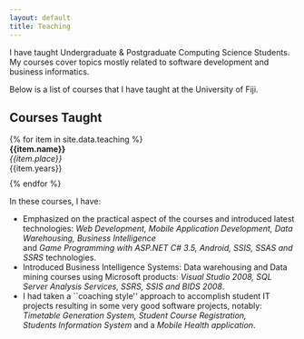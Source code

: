 ```yaml
---
layout: default
title: Teaching
---
```

I have taught Undergraduate & Postgraduate Computing Science Students. My courses cover topics mostly related to software development and business informatics. 

Below is a list of courses that I have taught at the University of Fiji. <br>

<h2 class="text-primary">Courses Taught</h2>
{% for item in site.data.teaching %}
  <div style="padding-bottom: 10px"> <b>{{item.name}}</b><br>
  <i>{{item.place}}</i><br>
  {{item.years}}</div>
{% endfor %}

In these courses, I have:

- Emphasized on the practical aspect of the courses and introduced latest technologies: <i>Web Development,
Mobile Application Development, Data Warehousing, Business Intelligence</i> <br> and <i>Game Programming with ASP.NET
C# 3.5, Android, SSIS, SSAS and SSRS</i> technologies.
- Introduced Business Intelligence Systems: Data warehousing and Data mining courses using Microsoft
products: <i>Visual Studio 2008, SQL Server Analysis Services, SSRS, SSIS and BIDS 2008</i>.
- I had taken a ``coaching style'' approach to accomplish student IT projects resulting in some very good software projects, notably: <i> Timetable Generation System,  Student Course Registration, <br> Students Information System</i> and a <i>Mobile Health application</i>.

